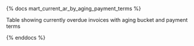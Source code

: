 {% docs mart_current_ar_by_aging_payment_terms %}

Table showing currently overdue invoices with aging bucket and payment terms

{% enddocs %}